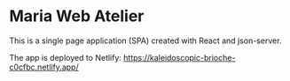 # Maria Web Atelier

This is a single page application (SPA) created with React and json-server.

The app is deployed to Netlify: 
https://kaleidoscopic-brioche-c0cfbc.netlify.app/
